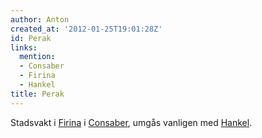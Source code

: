 ```yaml
---
author: Anton
created_at: '2012-01-25T19:01:28Z'
id: Perak
links:
  mention:
  - Consaber
  - Firina
  - Hankel
title: Perak
---
```


Stadsvakt i [Firina] i [Consaber], umgås vanligen med [Hankel].

  [Firina]: Firina
  [Consaber]: Consaber
  [Hankel]: Hankel

